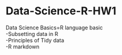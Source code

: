 # Data-Science-R-HW1
Data Science Basics=R language basic<br>
 -Subsetting data in R<br>
 -Principles of Tidy data<br>
 -R markdown
